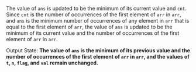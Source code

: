 The value of `ans` is updated to be the minimum of its current value and `cnt`. Since `cnt` is the number of occurrences of the first element of `arr` in `arr`, and `ans` is the minimum number of occurrences of any element in `arr` that is equal to the first element of `arr`, the value of `ans` is updated to be the minimum of its current value and the number of occurrences of the first element of `arr` in `arr`.

Output State: **The value of `ans` is the minimum of its previous value and the number of occurrences of the first element of `arr` in `arr`, and the values of `t`, `n`, `flag`, and `val` remain unchanged.**